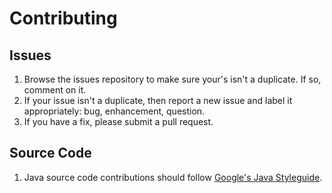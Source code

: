 # Contributing

## Issues

1. Browse the issues repository to make sure your's isn't a duplicate. If so, comment on it.
1. If your issue isn't a duplicate, then report a new issue and label it appropriately: bug, enhancement, question.
1. If you have a fix, please submit a pull request.

## Source Code

1. Java source code contributions should follow [Google's Java Styleguide](https://google.github.io/styleguide/javaguide.html).
